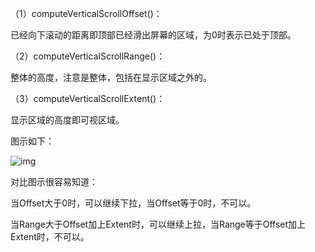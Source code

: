 （1）computeVerticalScrollOffset()：

已经向下滚动的距离即顶部已经滑出屏幕的区域，为0时表示已处于顶部。

（2）computeVerticalScrollRange()：

整体的高度，注意是整体，包括在显示区域之外的。

（3）computeVerticalScrollExtent()：

显示区域的高度即可视区域。



图示如下：

![img](https://img-blog.csdn.net/20150203160638170)



对比图示很容易知道：

当Offset大于0时，可以继续下拉，当Offset等于0时，不可以。

当Range大于Offset加上Extent时，可以继续上拉，当Range等于Offset加上Extent时，不可以。
